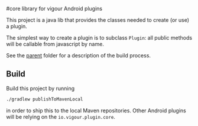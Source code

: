 #core library for vigour Android plugins

This project is a java lib that provides the classes needed to create (or use) a plugin.

The simplest way to create a plugin is to subclass `Plugin`: all public methods will be callable from javascript by name.

See the [parent](..) folder for a description of the build process.

## Build
Build this project by running

```bash
./gradlew publishToMavenLocal
```

in order to ship this to the local Maven repositories. Other Android plugins
will be relying on the `io.vigour.plugin.core`.
